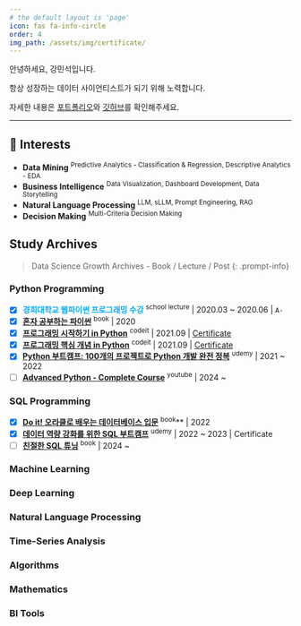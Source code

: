```yaml
---
# the default layout is 'page'
icon: fas fa-info-circle
order: 4
img_path: /assets/img/certificate/
---
```


안녕하세요, 강민석입니다.

항상 성장하는 데이터 사이언티스트가 되기 위해 노력합니다.

자세한 내용은 [포트폴리오](https://glorious-firewall-b13.notion.site/Minsuk-Kang-59e1844c73fe4c20a8aaaf86c23f1a39?pvs=4)와 [깃허브](https://github.com/minsuk1003)를 확인해주세요.

---

## 🚩 Interests

- **Data Mining** <sup>Predictive Analytics - Classification & Regression, Descriptive Analytics - EDA</sup>
- **Business Intelligence** <sup>Data Visualization, Dashboard Development, Data Storytelling</sup>
- **Natural Language Processing** <sup>LLM, sLLM, Prompt Engineering, RAG</sup>
- **Decision Making** <sup>Multi-Criteria Decision Making</sup>


## Study Archives

> Data Science Growth Archives - Book / Lecture / Post
{: .prompt-info}

### Python Programming

- [x] <span style="color: #07a8f7">**경희대학교 웹파이썬 프로그래밍 수강**</span> <sup>school lecture</sup> | 2020.03 ~ 2020.06 | `A-`
- [x] <span style="color: #07a8f7">**[혼자 공부하는 파이썬](https://product.kyobobook.co.kr/detail/S000061352349)**</span> <sup>book</sup> | 2020
- [x] <span style="color: #07a8f7">**[프로그래밍 시작하기 in Python](https://www.codeit.kr/topics/getting-started-with-python)**</span> <sup>codeit</sup> | 2021.09 | [Certificate](https://drive.google.com/file/d/1GoiEj9-BRX4f_aPvxqjS6pqsYS-ghSWa/view?usp=drive_link)
- [x] <span style="color: #07a8f7">**[프로그래밍 핵심 개념 in Python](https://www.codeit.kr/topics/core-concept-of-python-programming)**</span> <sup>codeit</sup> | 2021.09 | [Certificate](https://drive.google.com/file/d/1GqiPz8_YsHcK1B_mQOwKFsk6ycWZj_Gk/view?usp=drive_link)
- [x] <span style="color: #07a8f7">**[Python 부트캠프: 100개의 프로젝트로 Python 개발 완전 정복](https://www.udemy.com/course/best-100-days-python/?couponCode=NEWYEARCAREER)**</span> <sup>udemy</sup> | 2021 ~ 2022
- [ ] <span style="color: #07a8f7">**[Advanced Python - Complete Course](https://youtube.com/playlist?list=PLqnslRFeH2UqLwzS0AwKDKLrpYBKzLBy2&si=VjseZCTueHEfUtv8)**</span> <sup>youtube</sup> | 2024 ~

### SQL Programming
- [x] <span style="color: #07a8f7">**[Do it! 오라클로 배우는 데이터베이스 입문](https://product.kyobobook.co.kr/detail/S000001817906)**</span> <sup>book</sup>** | 2022
- [x] <span style="color: #07a8f7">**[데이터 역량 강화를 위한 SQL 부트캠프](https://www.udemy.com/course/best-sql-2022/)**</span> <sup>udemy</sup> | 2022 ~ 2023 | Certificate
- [ ] <span style="color: #07a8f7">**[친절한 SQL 튜닝](https://product.kyobobook.co.kr/detail/S000001975837)**</span> <sup>book</sup> | 2024 ~

### Machine Learning


### Deep Learning


### Natural Language Processing


### Time-Series Analysis


### Algorithms


### Mathematics


### BI Tools
